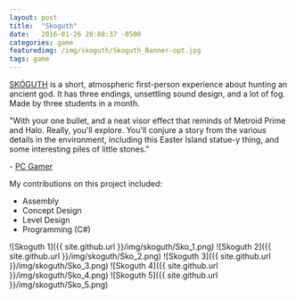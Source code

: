 ```yaml
---
layout: post
title:  "Skoguth"
date:   2016-01-26 20:08:37 -0500
categories: game
featuredimg: /img/skoguth/Skoguth_Banner-opt.jpg
tags: game
---
```

[SKÓGUTH](https://wickedly.itch.io/skoguth) is a short, atmospheric first-person experience about hunting an ancient god. It has three endings, unsettling sound design, and a lot of fog. Made by three students in a month.

"With your one bullet, and a neat visor effect that reminds of Metroid Prime and Halo. Really, you'll explore. You'll conjure a story from the various details in the environment, including this Easter Island statue-y thing, and some interesting piles of little stones."

\- [PC Gamer](http://www.pcgamer.com/free-games-of-the-week/)

My contributions on this project included:

* Assembly
* Concept Design
* Level Design
* Programming (C#)

![Skoguth 1]({{ site.github.url }}/img/skoguth/Sko_1.png)
![Skoguth 2]({{ site.github.url }}/img/skoguth/Sko_2.png)
![Skoguth 3]({{ site.github.url }}/img/skoguth/Sko_3.png)
![Skoguth 4]({{ site.github.url }}/img/skoguth/Sko_4.png)
![Skoguth 5]({{ site.github.url }}/img/skoguth/Sko_5.png)
